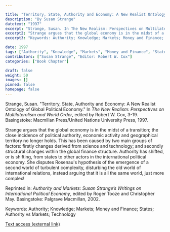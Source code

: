 ```yaml
---

title: "Territory, State, Authority and Economy: A New Realist Ontology of Global Political Economy"
description: "By Susan Strange"
datetext: "1997"
excerpt: "Strange, Susan. In The New Realism: Perspectives on Multilateralism and World Order, edited by Robert W. Cox, 3-19. Basingstoke: Macmillan Press/United Nations University Press, 1997."
excerpt2: "Strange argues that the global economy is in the midst of a transition; the close incidence of political authority, economic activity and geographical territory no longer holds. This has been caused by two main groups of factors: firstly changes derived from science and technology; and secondly structural changes within the global finance structure. Authority has shifted, or is shifting, from states to other actors in the international political economy. She disputes Rosenau's hypothesis of the emergence of a second world of turbulent complexity, disturbing the old world of international relations, instead arguing that it is all the same world, just more complex! Reprinted in: Authority and Markets: Susan Strange’s Writings on International Political Economy. Roger Tooze and Christopher May, editors. Basingstoke: Palgrave Macmillan, 2002."
excerpt3: "Keywords: Authority; Knowledge; Markets; Money and Finance; States; Authority vs Markets; Technology"

date: 1997	
tags: ["Authority", "Knowledge", "Markets", "Money and Finance", "States", "1990's"]
contributors: ["Susan Strange", "Editor: Robert W. Cox"]
categories: ["Book Chapter"]

draft: false
weight: 50
images: []
pinned: false
homepage: false
---
```


Strange, Susan. "Territory, State, Authority and Economy: A New Realist Ontology of Global Political Economy." In *The New Realism: Perspectives on Multilateralism and World Order*, edited by Robert W. Cox, 3-19. Basingstoke: Macmillan Press/United Nations University Press, 1997.

Strange argues that the global economy is in the midst of a transition; the close incidence of political authority, economic activity and geographical territory no longer holds. This has been caused by two main groups of factors: firstly changes derived from science and technology; and secondly structural changes within the global finance structure. Authority has shifted, or is shifting, from states to other actors in the international political economy. She disputes Rosenau's hypothesis of the emergence of a second world of turbulent complexity, disturbing the old world of international relations, instead arguing that it is all the same world, just more complex!

Reprinted in: *Authority and Markets: Susan Strange’s Writings on International Political Economy*, edited by Roger Tooze and Christopher May. Basingstoke: Palgrave Macmillan, 2002.

Keywords: Authority; Knowledge; Markets; Money and Finance; States; Authority vs Markets; Technology

[Text access (external link)](https://www.worldcat.org/title/35758047)
